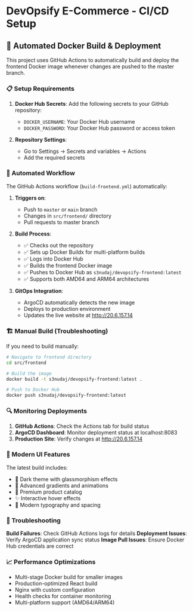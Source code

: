 # DevOpsify E-Commerce - CI/CD Setup

## 🚀 Automated Docker Build & Deployment

This project uses GitHub Actions to automatically build and deploy the frontend Docker image whenever changes are pushed to the master branch.

### 📋 Setup Requirements

1. **Docker Hub Secrets**: Add the following secrets to your GitHub repository:
   - `DOCKER_USERNAME`: Your Docker Hub username
   - `DOCKER_PASSWORD`: Your Docker Hub password or access token

2. **Repository Settings**:
   - Go to Settings → Secrets and variables → Actions
   - Add the required secrets

### 🔄 Automated Workflow

The GitHub Actions workflow (`build-frontend.yml`) automatically:

1. **Triggers on**:
   - Push to `master` or `main` branch
   - Changes in `src/frontend/` directory
   - Pull requests to master branch

2. **Build Process**:
   - ✅ Checks out the repository
   - ✅ Sets up Docker Buildx for multi-platform builds
   - ✅ Logs into Docker Hub
   - ✅ Builds the frontend Docker image
   - ✅ Pushes to Docker Hub as `s3nudaj/devopsify-frontend:latest`
   - ✅ Supports both AMD64 and ARM64 architectures

3. **GitOps Integration**:
   - ArgoCD automatically detects the new image
   - Deploys to production environment
   - Updates the live website at http://20.6.157.14

### 🏗️ Manual Build (Troubleshooting)

If you need to build manually:

```bash
# Navigate to frontend directory
cd src/frontend

# Build the image
docker build -t s3nudaj/devopsify-frontend:latest .

# Push to Docker Hub
docker push s3nudaj/devopsify-frontend:latest
```

### 🔍 Monitoring Deployments

1. **GitHub Actions**: Check the Actions tab for build status
2. **ArgoCD Dashboard**: Monitor deployment status at localhost:8083
3. **Production Site**: Verify changes at http://20.6.157.14

### 🎨 Modern UI Features

The latest build includes:
- 🌙 Dark theme with glassmorphism effects
- 🎨 Advanced gradients and animations
- 💎 Premium product catalog
- ✨ Interactive hover effects
- 🚀 Modern typography and spacing

### 🐛 Troubleshooting

**Build Failures**: Check GitHub Actions logs for details
**Deployment Issues**: Verify ArgoCD application sync status
**Image Pull Issues**: Ensure Docker Hub credentials are correct

### 📈 Performance Optimizations

- Multi-stage Docker build for smaller images
- Production-optimized React build
- Nginx with custom configuration
- Health checks for container monitoring
- Multi-platform support (AMD64/ARM64)